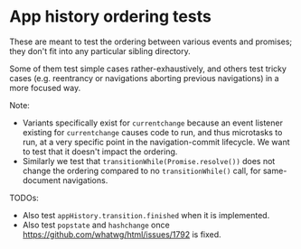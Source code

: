 # App history ordering tests

These are meant to test the ordering between various events and promises; they
don't fit into any particular sibling directory.

Some of them test simple cases rather-exhaustively, and others test tricky cases
(e.g. reentrancy or navigations aborting previous navigations) in a more focused
way.

Note:

* Variants specifically exist for `currentchange` because an event listener
  existing for `currentchange` causes code to run, and thus microtasks to run,
  at a very specific point in the navigation-commit lifecycle. We want to test
  that it doesn't impact the ordering.
* Similarly we test that `transitionWhile(Promise.resolve())` does not change
  the ordering compared to no `transitionWhile()` call, for same-document
  navigations.

TODOs:

* Also test `appHistory.transition.finished` when it is implemented.
* Also test `popstate` and `hashchange` once
  <https://github.com/whatwg/html/issues/1792> is fixed.
